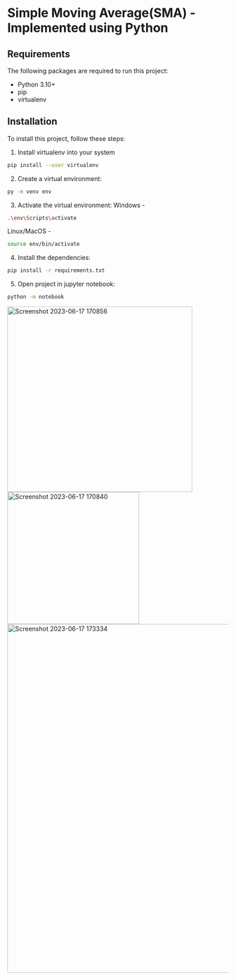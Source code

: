 # Simple Moving Average(SMA) - Implemented using Python

## Requirements

The following packages are required to run this project:

* Python 3.10+
* pip
* virtualenv

## Installation

To install this project, follow these steps:

1. Install virtualenv into your system
```bash
pip install --user virtualenv
```
2. Create a virtual environment:
```bash
py -m venv env
```
3. Activate the virtual environment:
Windows -
```bash
.\env\Scripts\activate
```
Linux/MacOS -
```bash
source env/bin/activate
```
4. Install the dependencies:
```bash
pip install -r requirements.txt
```
5. Open project in jupyter notebook:
```bash
python -m notebook
```

<img width="421" alt="Screenshot 2023-06-17 170856" src="https://github.com/bilalyusuf973/SMA---Simple-Moving-Average/assets/111658408/fabdd9a1-5d89-4f8d-bb84-335276d3079c">
<img width="300" alt="Screenshot 2023-06-17 170840" src="https://github.com/bilalyusuf973/SMA---Simple-Moving-Average/assets/111658408/d476a2c3-4415-4652-b315-f05da6823299">
<img width="792" alt="Screenshot 2023-06-17 173334" src="https://github.com/bilalyusuf973/SMA---Simple-Moving-Average/assets/111658408/b11e549a-c98e-4180-b32b-710f954fcbd4">

